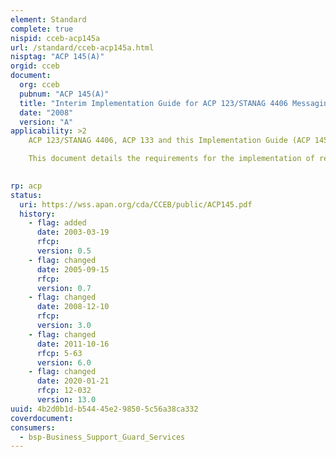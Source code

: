 ```yaml
---
element: Standard
complete: true
nispid: cceb-acp145a
url: /standard/cceb-acp145a.html
nisptag: "ACP 145(A)"
orgid: cceb
document:
  org: cceb
  pubnum: "ACP 145(A)"
  title: "Interim Implementation Guide for ACP 123/STANAG 4406 Messaging Services Between Nations"
  date: "2008"
  version: "A"
applicability: >2
    ACP 123/STANAG 4406, ACP 133 and this Implementation Guide (ACP 145) define the standards for messaging, security and directory services required to achieve MM based on X.400 technology. Due to differences in national implementations of messaging services and, the complexity of achieving full end-to-end security services between nations including cross certification, messaging between Nations will use gateway services with security services provided using Secure Multipurpose Internet Mail Extensions (S/MIME) Version 3 (V3) with its Enhanced Security Services (ESS) using a simplified security model. When all national implementations have implemented (interoperable) PKI, Message Security and, agree to cross certification, the interim solution contained within this document may become obsolete.

    This document details the requirements for the implementation of requirements for a common set of data structures and profiles for use between National ACP 123/STANAG 4406 based Military Message Handling Systems. The implementation of gateways to legacy ACP 127 or 128 systems is beyond the scope of this document. It is not intended to duplicate the text of any other document rather, provide references to other documents where these exist. Only where policy, procedures, standards or agreements are not formally documented elsewhere will full text be included.

  
rp: acp
status:
  uri: https://wss.apan.org/cda/CCEB/public/ACP145.pdf
  history: 
    - flag: added
      date: 2003-03-19
      rfcp: 
      version: 0.5
    - flag: changed
      date: 2005-09-15
      rfcp: 
      version: 0.7
    - flag: changed
      date: 2008-12-10
      rfcp: 
      version: 3.0
    - flag: changed
      date: 2011-10-16
      rfcp: 5-63
      version: 6.0
    - flag: changed
      date: 2020-01-21
      rfcp: 12-032
      version: 13.0
uuid: 4b2d0b1d-b544-45e2-9850-5c56a38ca332
coverdocument:
consumers:
  - bsp-Business_Support_Guard_Services
---
```

